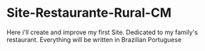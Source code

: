 # Site-Restaurante-Rural-CM
Here i'll create and improve my first Site. Dedicated to my family's restaurant. Everything will be written in Brazilian Portuguese

